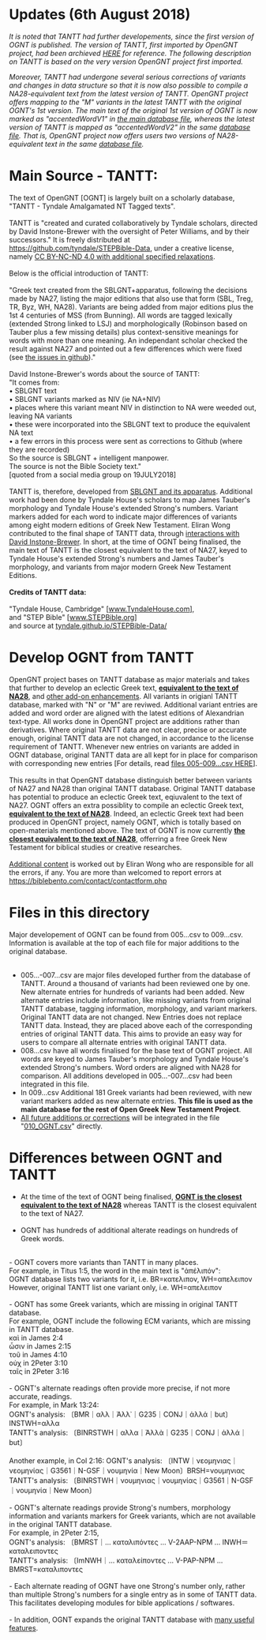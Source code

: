 # Updates (6th August 2018)

<i>It is noted that TANTT had further developements, since the first version of OGNT is published.  The version of TANTT, first imported by OpenGNT project, had been archieved <a href='https://github.com/eliranwong/OpenGNT/blob/master/From_TANTT_to_OpenGNT/archive/000-004_archive_sourceVersion.zip'>HERE</a> for reference.  The following description on TANTT is based on the very version OpenGNT project first imported.

Moreover, TANTT had undergone several serious corrections of variants and changes in data structure so that it is now also possible to compile a NA28-equivalent text from the latest version of TANTT.  OpenGNT project offers mapping to the "M" variants in the latest TANTT with the original OGNT's 1st version.  The main text of the original 1st version of OGNT is now marked as "accentedWordV1" in <a href='https://github.com/eliranwong/OpenGNT/blob/master/OpenGNT.csv.zip'>the main database file</a>, whereas the latest version of TANTT is mapped as "accentedWordV2" in the same <a href='https://github.com/eliranwong/OpenGNT/blob/master/OpenGNT.csv.zip'>database file</a>.  That is, OpenGNT project now offers users two versions of NA28-equivalent text in the same <a href='https://github.com/eliranwong/OpenGNT/blob/master/OpenGNT.csv.zip'>database file</a>.</i>

# Main Source - TANTT:

The text of OpenGNT [OGNT] is largely built on a scholarly database, "TANTT - Tyndale Amalgamated NT Tagged texts".
<br><br>
TANTT is "created and curated collaboratively by Tyndale scholars, directed by David Instone-Brewer with the oversight of Peter Williams, and by their successors."  It is freely distributed at <a href='https://github.com/tyndale/STEPBible-Data' target='_blank'>https://github.com/tyndale/STEPBible-Data</a>, under a creative license, namely <a href='https://creativecommons.org/licenses/by-nd/4.0/legalcode' target='_blank'>CC BY-NC-ND 4.0 with additional specified relaxations</a>.
<br><br>
Below is the official introduction of TANTT:
<br><br>
"Greek text created from the SBLGNT+apparatus, following the decisions made by NA27, listing the major editions that also use that form (SBL, Treg, TR, Byz, WH, NA28). Variants are being added from major editions plus the 1st 4 centuries of MSS (from Bunning). All words are tagged lexically (extended Strong linked to LSJ) and morphologically (Robinson based on Tauber plus a few missing details) plus context-sensitive meanings for words with more than one meaning. An independant scholar checked the result against NA27 and pointed out a few differences which were fixed (see <a href='https://github.com/tyndale/STEPBible-Data/issues?q=is%3Aissue+is%3Aclosed' target='_blank'>the issues in github</a>)."
<br><br>
David Instone-Brewer's words about the source of TANTT:<br>
"It comes from:<br>
• SBLGNT text<br>
• SBLGNT variants marked as NIV (ie NA+NIV)<br>
• places where this variant meant NIV in distinction to NA were weeded out, leaving NA variants<br>
• these were incorporated into the SBLGNT text to produce the equivalent NA text<br>
• a few errors in this process were sent as corrections to Github (where they are recorded)<br>
So the source is SBLGNT + intelligent manpower.<br>
The source is not the Bible Society text."<br>
[quoted from a social media group on 19JULY2018]
<br><br>
TANTT is, therefore, developed from <a href='sblgnt.com' target='_blank'>SBLGNT and its apparatus</a>.  Additional work had been done by Tyndale House's scholars to map James Tauber's morphology and Tyndale House's extended Strong's numbers.  Variant markers added for each word to indicate major differences of variants among eight modern editions of Greek New Testament.  Eliran Wong contributed to the final shape of TANTT data, through <a href='https://github.com/tyndale/STEPBible-Data/issues?q=is%3Aissue+is%3Aclosed' target='_blank'>interactions with David Instone-Brewer</a>.  In short, at the time of OGNT being finalised, the main text of TANTT is the closest equivalent to the text of NA27, keyed to Tyndale House's extended Strong's numbers and James Tauber's morphology, and variants from major modern Greek New Testament Editions.
<br><br>
<b>Credits of TANTT data:</b>
<br><br>
"Tyndale House, Cambridge" [<a href='www.TyndaleHouse.com' target='_blank'>www.TyndaleHouse.com</a>],<br>
and "STEP Bible" [<a href='www.STEPBible.org' target='_blank'>www.STEPBible.org</a>]<br>
and source at <a href='tyndale.github.io/STEPBible-Data/' target='_blank'>tyndale.github.io/STEPBible-Data/</a>

# Develop OGNT from TANTT

OpenGNT project bases on TANTT database as major materials and takes that further to develop an eclectic Greek text, <a href='https://github.com/eliranwong/OpenGNT/tree/master/CompareOGNTwithNA28' target='_blank'><b>equivalent to the text of NA28</b></a>, and <a href='https://github.com/eliranwong/OpenGNT#enhancement--forthcoming-additions' target='_blank'>other add-on enhancements</a>.  All variants in origianl TANTT database, marked with "N" or "M" are reviwed.  Additional variant entries are added and word order are aligned with the latest editions of Alexandrian text-type.  All works done in OpenGNT project are additions rather than derivatives.  Where original TANTT data are not clear, precise or accurate enough, original TANTT data are not changed, in accordance to the license requirement of TANTT.  Whenever new entries on variants are added in OGNT database, original TANTT data are all kept for in place for comparison with corresponding new entries [For details, read <a href='https://github.com/eliranwong/OpenGNT/blob/master/From_TANTT_to_OpenGNT/005-009.csv.zip' target='_blank'>files 005-009...csv HERE</a>].
<br><br>
This results in that OpenGNT database distinguish better between variants of NA27 and NA28 than original TANTT database.  Original TANTT database has potential to produce an eclectic Greek text, eqiuvalent to the text of NA27.  OGNT offers an extra possiblity to compile an eclectic Greek text, <a href='https://github.com/eliranwong/OpenGNT/tree/master/CompareOGNTwithNA28'><b>equivalent to the text of NA28</b></a>.  Indeed, an eclectic Greek text had been produced in OpenGNT project, namely OGNT, which is totally based on open-materials mentioned above.  The text of OGNT is now currently <a href='https://github.com/eliranwong/OpenGNT/tree/master/CompareOGNTwithNA28'><b>the closest equivalent to the text of NA28</b></a>, offerring a free Greek New Testament for biblical studies or creative researches.
<br><br>
<a href='https://github.com/eliranwong/OpenGNT#enhancement--forthcoming-additions'>Additional content</a> is worked out by Eliran Wong who are responsible for all the errors, if any.  You are more than welcomed to report errors at <a href='https://biblebento.com/contact/contactform.php' target='_blank'>https://biblebento.com/contact/contactform.php</a>

# Files in this directory

Major developement of OGNT can be found from 005...csv to 009...csv.<br>
Information is available at the top of each file for major additions to the original database.<br>
<br>
- 005...-007...csv are major files developed further from the database of TANTT.  Around a thousand of variants had been reviewed one by one.  New alternate entries for hundreds of variants had been added.  New alternate entries include information, like missing variants from original TANTT database, tagging information, morphology, and variant markers.  Original TANTT data are not changed.  New Entries does not replace TANTT data.  Instead, they are placed above each of the corresponding entries of original TANTT data.  This aims to provide an easy way for users to compare all alternate entries with original TANTT data.<br>
- 008...csv have all words finalised for the base text of OGNT project.  All words are keyed to James Tauber's morphology and Tyndale House's extended Strong's numbers.  Word orders are aligned with NA28 for comparison.  All additions developed in 005...-007...csv had been integrated in this file.<br>
- In 009...csv Additional 181 Greek variants had been reviewed, with new variant markers added as new alternate entries.  <b>This file is used as the main database for the rest of Open Greek New Testament Project</b>.<br>
- <a href='https://github.com/eliranwong/OpenGNT#enhancement--forthcoming-additions'>All future additions or corrections</a> will be integrated in the file "<a href='https://github.com/eliranwong/OpenGNT/blob/master/OpenGNT.csv.zip'>010_OGNT.csv</a>" directly.

# Differences between OGNT and TANTT

- At the time of the text of OGNT being finalised, <a href='https://github.com/eliranwong/OpenGNT/tree/master/CompareOGNTwithNA28'><b>OGNT is the closest equivalent to the text of NA28</b></a> whereas TANTT is the closest equivalent to the text of NA27.<br><br>
- OGNT has hundreds of additional alterate readings on hundreds of Greek words.<br>
<br>
- OGNT covers more variants than TANTT in many places.<br>
For example, in Titus 1:5, the word in the main text is "ἀπέλιπόν":<br>
OGNT database lists two variants for it, i.e. BR=κατελιπον, WH=απελειπον<br>
However, original TANTT list one variant only, i.e. WH=απελειπον<br>
<br>
- OGNT has some Greek variants, which are missing in original TANTT database.<br>
For example, OGNT include the following ECM variants, which are missing in TANTT database.<br>
καὶ in James 2:4<br>
ὦσιν in James 2:15<br>
τοῦ in James 4:10<br>
οὐχ in 2Peter 3:10<br>
ταῖς in 2Peter 3:16<br>
<br>
- OGNT's alternate readings often provide more precise, if not more accurate, readings.<br>
For example, in Mark 13:24:<br>
OGNT's analysis: 〔BMR｜αλλ｜Ἀλλ᾿｜G235｜CONJ｜ἀλλά｜but〕INSTWH=αλλα<br>
TANTT's analysis: 〔BINRSTWH｜αλλα｜Ἀλλὰ｜G235｜CONJ｜ἀλλά｜but〕<br>
<br>
Another example, in Col 2:16:
OGNT's analysis: 〔INTW｜νεομηνιας｜νεομηνίας｜G3561｜N-GSF｜νουμηνία｜New Moon〕BRSH=νουμηνιας<br>
TANTT's analysis: 〔BINRSTWH｜νουμηνιας｜νουμηνίας｜G3561｜N-GSF｜νουμηνία｜New Moon〕<br>
<br>
- OGNT's alternate readings provide Strong's numbers, morphology information and variants markers for Greek variants, which are not available in the original TANTT database.<br>
For example, in 2Peter 2:15,<br>
OGNT's analysis: 〔BMRST｜... καταλιπόντες ... V-2AAP-NPM ... INWH＝καταλειποντες<br>
TANTT's analysis: 〔ImNWH｜... καταλείποντες ... V-PAP-NPM ... BMRST=καταλιποντες<br>
<br>
- Each alternate reading of OGNT have one Strong's number only, rather than multiple Strong's numbers for a single entry as in some of TANTT data.  This facilitates developing modules for bible applications / softwares.<br>
<br>
- In addition, OGNT expands the original TANTT database with <a href='https://github.com/eliranwong/OpenGNT#enhancement--forthcoming-additions' target='_blank'>many useful features</a>.
